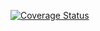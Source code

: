 [![Coverage Status](https://coveralls.io/repos/github/Mondo3771/SD/badge.svg)](https://coveralls.io/github/Mondo3771/SD)